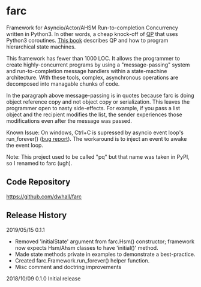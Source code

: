 # farc

Framework for Asyncio/Actor/AHSM Run-to-completion Concurrency
written in Python3.  In other words, a cheap knock-off of
[QP](www.state-machine.com) that uses Python3 coroutines.
[This book](https://newcontinuum.dl.sourceforge.net/project/qpc/doc/PSiCC2.pdf)
describes QP and how to program hierarchical state machines.

This framework has fewer than 1000 LOC.  It allows the programmer to create
highly-concurrent programs by using a "message-passing" system and
run-to-completion message handlers within a state-machine architecture.
With these tools, complex, asynchronous operations are decomposed
into managable chunks of code.

In the paragraph above message-passing is in quotes because farc is doing
object reference copy and not object copy or serialization.
This leaves the programmer open to nasty side-effects.
For example, if you pass a list object and the recipient modifies the list,
the sender experiences those modifications even after the message was passed.

Known Issue: On windows, Ctrl+C is supressed by asyncio event loop's
run_forever() ([bug report](https://bugs.python.org/issue23057)).
The workaround is to inject an event to awake the event loop.

Note:  This project used to be called "pq" but that name was taken in PyPI,
so I renamed to farc (ugh).


## Code Repository

https://github.com/dwhall/farc


## Release History

2019/05/15  0.1.1
- Removed 'initialState' argument from farc.Hsm() constructor;
  framework now expects Hsm/Ahsm classes to have 'initial()' method.
- Made state methods private in examples to demonstrate a best-practice.
- Created farc.Framework.run_forever() helper function.
- Misc comment and doctring improvements

2018/10/09  0.1.0   Initial release
